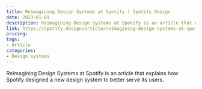```yaml
---
title: Reimagining Design Systems at Spotify | Spotify Design
date: 2023-01-01
description: Reimagining Design Systems at Spotify is an article that explains how Spotify designed a new design system to better serve its users.
link: https://spotify.design/article/reimagining-design-systems-at-spotify
pricing: 
tags: 
- Article
categories: 
- Design systems
---
```


Reimagining Design Systems at Spotify is an article that explains how Spotify designed a new design system to better serve its users.